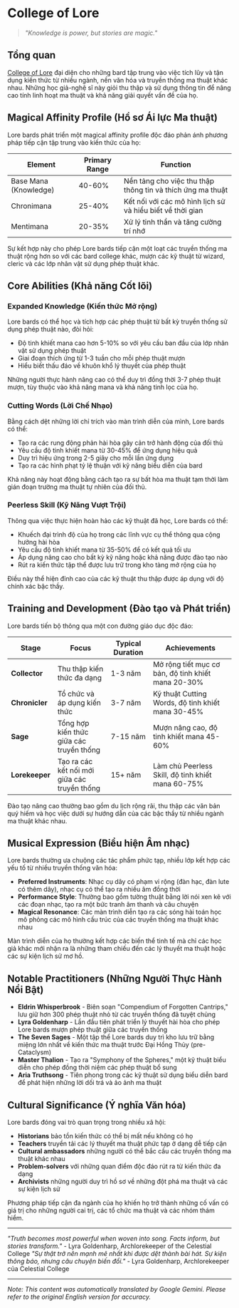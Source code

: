 # College of Lore

> *"Knowledge is power, but stories are magic."*

## Tổng quan

[College of Lore](/codex/Classes/Bard/Colleges/Lore.md) đại diện cho những bard tập trung vào việc tích lũy và tận dụng kiến thức từ nhiều ngành, nền văn hóa và truyền thống ma thuật khác nhau. Những học giả-nghệ sĩ này giỏi thu thập và sử dụng thông tin để nâng cao tính linh hoạt ma thuật và khả năng giải quyết vấn đề của họ.

## Magical Affinity Profile (Hồ sơ Ái lực Ma thuật)

Lore bards phát triển một magical affinity profile độc đáo phản ánh phương pháp tiếp cận tập trung vào kiến thức của họ:

| Element | Primary Range | Function |
|---------|--------------|----------|
| Base Mana (Knowledge) | 40-60% | Nền tảng cho việc thu thập thông tin và thích ứng ma thuật |
| Chronimana | 25-40% | Kết nối với các mô hình lịch sử và hiểu biết về thời gian |
| Mentimana | 20-35% | Xử lý tinh thần và tăng cường trí nhớ |

Sự kết hợp này cho phép Lore bards tiếp cận một loạt các truyền thống ma thuật rộng hơn so với các bard college khác, mượn các kỹ thuật từ wizard, cleric và các lớp nhân vật sử dụng phép thuật khác.

## Core Abilities (Khả năng Cốt lõi)

### Expanded Knowledge (Kiến thức Mở rộng)
Lore bards có thể học và tích hợp các phép thuật từ bất kỳ truyền thống sử dụng phép thuật nào, đòi hỏi:
- Độ tinh khiết mana cao hơn 5-10% so với yêu cầu ban đầu của lớp nhân vật sử dụng phép thuật
- Giai đoạn thích ứng từ 1-3 tuần cho mỗi phép thuật mượn
- Hiểu biết thấu đáo về khuôn khổ lý thuyết của phép thuật

Những người thực hành nâng cao có thể duy trì đồng thời 3-7 phép thuật mượn, tùy thuộc vào khả năng mana và khả năng tinh lọc của họ.

### Cutting Words (Lời Chế Nhạo)
Bằng cách dệt những lời chỉ trích vào màn trình diễn của mình, Lore bards có thể:
- Tạo ra các rung động phản hài hòa gây cản trở hành động của đối thủ
- Yêu cầu độ tinh khiết mana từ 30-45% để ứng dụng hiệu quả
- Duy trì hiệu ứng trong 2-5 giây cho mỗi lần ứng dụng
- Tạo ra các hình phạt tỷ lệ thuận với kỹ năng biểu diễn của bard

Khả năng này hoạt động bằng cách tạo ra sự bất hòa ma thuật tạm thời làm gián đoạn trường ma thuật tự nhiên của đối thủ.

### Peerless Skill (Kỹ Năng Vượt Trội)
Thông qua việc thực hiện hoàn hảo các kỹ thuật đã học, Lore bards có thể:
- Khuếch đại trình độ của họ trong các lĩnh vực cụ thể thông qua cộng hưởng hài hòa
- Yêu cầu độ tinh khiết mana từ 35-50% để có kết quả tối ưu
- Áp dụng nâng cao cho bất kỳ kỹ năng hoặc khả năng được đào tạo nào
- Rút ra kiến thức tập thể được lưu trữ trong kho tàng mở rộng của họ

Điều này thể hiện đỉnh cao của các kỹ thuật thu thập được áp dụng với độ chính xác bậc thầy.

## Training and Development (Đào tạo và Phát triển)

Lore bards tiến bộ thông qua một con đường giáo dục độc đáo:

| Stage | Focus | Typical Duration | Achievements |
|-------|-------|------------------|--------------|
| **Collector** | Thu thập kiến thức đa dạng | 1-3 năm | Mở rộng tiết mục cơ bản, độ tinh khiết mana 20-30% |
| **Chronicler** | Tổ chức và áp dụng kiến thức | 3-7 năm | Kỹ thuật Cutting Words, độ tinh khiết mana 30-45% |
| **Sage** | Tổng hợp kiến thức giữa các truyền thống | 7-15 năm | Mượn nâng cao, độ tinh khiết mana 45-60% |
| **Lorekeeper** | Tạo ra các kết nối mới giữa các truyền thống | 15+ năm | Làm chủ Peerless Skill, độ tinh khiết mana 60-75% |

Đào tạo nâng cao thường bao gồm du lịch rộng rãi, thu thập các văn bản quý hiếm và học việc dưới sự hướng dẫn của các bậc thầy từ nhiều ngành ma thuật khác nhau.

## Musical Expression (Biểu hiện Âm nhạc)

Lore bards thường ưa chuộng các tác phẩm phức tạp, nhiều lớp kết hợp các yếu tố từ nhiều truyền thống văn hóa:

- **Preferred Instruments**: Nhạc cụ dây có phạm vi rộng (đàn hạc, đàn lute có thêm dây), nhạc cụ có thể tạo ra nhiều âm đồng thời
- **Performance Style**: Thường bao gồm tường thuật bằng lời nói xen kẽ với các đoạn nhạc, tạo ra một bức tranh âm thanh và câu chuyện
- **Magical Resonance**: Các màn trình diễn tạo ra các sóng hài toán học mô phỏng các mô hình cấu trúc của các truyền thống ma thuật khác nhau

Màn trình diễn của họ thường kết hợp các biến thể tinh tế mà chỉ các học giả khác mới nhận ra là những tham chiếu đến các lý thuyết ma thuật hoặc các sự kiện lịch sử mơ hồ.

## Notable Practitioners (Những Người Thực Hành Nổi Bật)

- **Eldrin Whisperbrook** - Biên soạn "Compendium of Forgotten Cantrips," lưu giữ hơn 300 phép thuật nhỏ từ các truyền thống đã tuyệt chủng
- **Lyra Goldenharp** - Lần đầu tiên phát triển lý thuyết hài hòa cho phép Lore bards mượn phép thuật giữa các truyền thống
- **The Seven Sages** - Một tập thể Lore bards duy trì kho lưu trữ bằng miệng lớn nhất về kiến thức ma thuật trước Đại Hồng Thủy (pre-Cataclysm)
- **Master Thalion** - Tạo ra "Symphony of the Spheres," một kỹ thuật biểu diễn cho phép đồng thời niệm các phép thuật bổ sung
- **Aria Truthsong** - Tiên phong trong các kỹ thuật sử dụng biểu diễn bard để phát hiện những lời dối trá và ảo ảnh ma thuật

## Cultural Significance (Ý nghĩa Văn hóa)

Lore bards đóng vai trò quan trọng trong nhiều xã hội:
- **Historians** bảo tồn kiến thức có thể bị mất nếu không có họ
- **Teachers** truyền tải các lý thuyết ma thuật phức tạp ở dạng dễ tiếp cận
- **Cultural ambassadors** những người có thể bắc cầu các truyền thống ma thuật khác nhau
- **Problem-solvers** với những quan điểm độc đáo rút ra từ kiến thức đa dạng
- **Archivists** những người duy trì hồ sơ về những đột phá ma thuật và các sự kiện lịch sử

Phương pháp tiếp cận đa ngành của họ khiến họ trở thành những cố vấn có giá trị cho những người cai trị, các tổ chức ma thuật và các nhóm thám hiểm.

---

*"Truth becomes most powerful when woven into song. Facts inform, but stories transform."* - Lyra Goldenharp, Archlorekeeper of the Celestial College
*"Sự thật trở nên mạnh mẽ nhất khi được dệt thành bài hát. Sự kiện thông báo, nhưng câu chuyện biến đổi."* - Lyra Goldenharp, Archlorekeeper của Celestial College


---
_Note: This content was automatically translated by Google Gemini. Please refer to the original English version for accuracy._